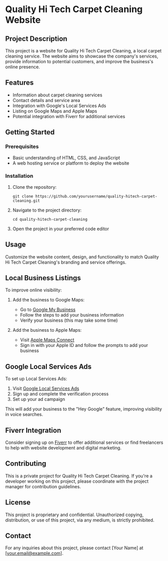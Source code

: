# Quality Hi Tech Carpet Cleaning Website

## Project Description

This project is a website for Quality Hi Tech Carpet Cleaning, a local carpet cleaning service. The website aims to showcase the company's services, provide information to potential customers, and improve the business's online presence.

## Features

- Information about carpet cleaning services
- Contact details and service area
- Integration with Google's Local Services Ads
- Listing on Google Maps and Apple Maps
- Potential integration with Fiverr for additional services

## Getting Started

### Prerequisites

- Basic understanding of HTML, CSS, and JavaScript
- A web hosting service or platform to deploy the website

### Installation

1. Clone the repository:
   ```
   git clone https://github.com/yourusername/quality-hitech-carpet-cleaning.git
   ```
2. Navigate to the project directory:
   ```
   cd quality-hitech-carpet-cleaning
   ```
3. Open the project in your preferred code editor

## Usage

Customize the website content, design, and functionality to match Quality Hi Tech Carpet Cleaning's branding and service offerings.

## Local Business Listings

To improve online visibility:

1. Add the business to Google Maps:
   - Go to [Google My Business](https://www.google.com/business/)
   - Follow the steps to add your business information
   - Verify your business (this may take some time)

2. Add the business to Apple Maps:
   - Visit [Apple Maps Connect](https://mapsconnect.apple.com/)
   - Sign in with your Apple ID and follow the prompts to add your business

## Google Local Services Ads

To set up Local Services Ads:

1. Visit [Google Local Services Ads](https://ads.google.com/local-services-ads/)
2. Sign up and complete the verification process
3. Set up your ad campaign

This will add your business to the "Hey Google" feature, improving visibility in voice searches.

## Fiverr Integration

Consider signing up on [Fiverr](https://www.fiverr.com/) to offer additional services or find freelancers to help with website development and digital marketing.

## Contributing

This is a private project for Quality Hi Tech Carpet Cleaning. If you're a developer working on this project, please coordinate with the project manager for contribution guidelines.

## License

This project is proprietary and confidential. Unauthorized copying, distribution, or use of this project, via any medium, is strictly prohibited.

## Contact

For any inquiries about this project, please contact [Your Name] at [your.email@example.com].